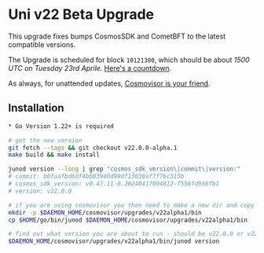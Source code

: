 # Uni v22 Beta Upgrade

This upgrade fixes bumps CosmosSDK and CometBFT to the latest compatible versions.

The Upgrade is scheduled for block `10121300`, which should be about _1500 UTC on Tuesday 23rd Aprile_. [Here's a countdown](https://explorer.stavr.tech/Juno-Testnet/block/10121300).

As always, for unattended updates, [Cosmovisor is your friend](https://docs.cosmos.network/main/build/tooling/cosmovisor).

## Installation

```bash
* Go Version 1.22+ is required

# get the new version
git fetch --tags && git checkout v22.0.0-alpha.1
make build && make install

junod version --long | grep "cosmos_sdk_version\|commit\|version:"
# commit: b0faafbd6df4bb03940d99df13030af7f7bc315b
# cosmos_sdk_version: v0.47.11-0.20240417094812-f556fd956fb1
# version: v22.0.0

# if you are using cosmovisor you then need to make a new dir and copy this new binary
mkdir -p $DAEMON_HOME/cosmovisor/upgrades/v22alpha1/bin
cp $HOME/go/bin/junod $DAEMON_HOME/cosmovisor/upgrades/v22alpha1/bin

# find out what version you are about to run - should be v22.0.0 or v22.0.0-alpha1 (they are the same)
$DAEMON_HOME/cosmovisor/upgrades/v22alpha1/bin/junod version
```
